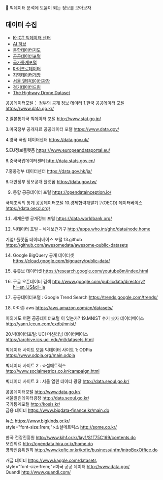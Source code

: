 
📍 빅데이터 분석에 도움이 되는 정보를 모아보자

## 데이터 수집
- [K-ICT 빅데이터 센터](https://kbig.kr/portal/kbig)
- [AI 허브](https://aihub.or.kr/)
- [통합데이터지도](https://www.bigdata-map.kr/)
- [공공데이터포털](https://www.data.go.kr/)
- [국가통계포털](https://kosis.kr/index/index.do)
- [마이크로데이터](https://mdis.kostat.go.kr/index.do)
- [지역데이터개방](https://www.localdata.go.kr/)
- [서울 열린데이터광장](https://data.seoul.go.kr/index.do)
- [경기데이터드림](https://data.gg.go.kr/portal/mainPage.do)
- [The Highway Drone Dataset](https://www.highd-dataset.com/#)


공공데이터포털： 정부의 공개 정보 데이터
1.한국 공공데이터 포털
https://www.data.go.kr/

2.일본통계국 빅데이터 포털
http://www.stat.go.jp/

3.미국정부 공개자료 공공데이터 포털
https://www.data.gov/

4.영국 국립 데이터센터
https://data.gov.uk/

5.EU정보플랫폼
https://www.europeandataportal.eu/

6.중국국립데이터센터
http://data.stats.gov.cn/

7.홍콩정부 데이터센터
https://data.gov.hk/ja/

8.대만정부 정보공개 플랫폼
https://data.gov.tw/

9. 통합 공공데이터 포털
https://opendatainception.io/

국제조직의 통계 공공데이터포털
10.경제협력개발기구(OECD) 데이터베이스
https://data.oecd.org/

11. 세계은행 공개정보 포털
https://data.worldbank.org/

12. 빅데이터 포털 – 세계보건기구 
http://apps.who.int/gho/data/node.home

기업/ 플랫폼 데이터베이스 포털
13.github
https://github.com/awesomedata/awesome-public-datasets

14. Google BigQuery 공개 데이터셋
https://cloud.google.com/bigquery/public-data/

15. 유튜브 데이터셋
https://research.google.com/youtube8m/index.html

16. 구글 오픈데이터 검색
http://www.google.com/publicdata/directory?hl=en_US&dl=ja

17. 공공데이터포털 : Google Trend Search
https://trends.google.com/trends/

18. 아마존 aws
https://aws.amazon.com/cn/datasets/

이외에도 어떤 공공데이터포털 이 있는가?
19.MNIST 수기 숫자 데이터베이스
http://yann.lecun.com/exdb/mnist/

20.빅데이터포털: UCI 머신러닝 데이터베이스
https://archive.ics.uci.edu/ml/datasets.html

빅데이터 사이트 모음
빅데이터 사이트 1: ODPia
https://www.odpia.org/main.odpia

빅데이터 사이트 2 : 쇼셜메트릭스
http://www.socialmetrics.co.kr/campaign.html

빅데이터 사이트 3 : 서울 열린 데이터 광장
http://data.seoul.go.kr/

공공데이터포털 http://www.data.go.kr/   
서울열린데이터광장 http://data.seoul.go.kr/   
국가통계포털 http://kosis.kr/   
금융 데이터 https://www.bigdata-finance.kr/main.do   

뉴스 https://www.bigkinds.or.kr/   
style="font-size:1rem;">소셜메트릭스 http://some.co.kr/   

한국 건강진흥원 http://www.kihf.or.kr/lay1/S1T75C169/contents.do   
보건의료 http://opendata.hira.or.kr/home.do   
영화진흥위원회 http://www.kofic.or.kr/kofic/business/infm/introBoxOffice.do   

캐글 데이터 https://www.kaggle.com/datasets   
style="font-size:1rem;">미국 공공 데이터 http://www.data.gov/   
Quandl http://www.quandl.com/


